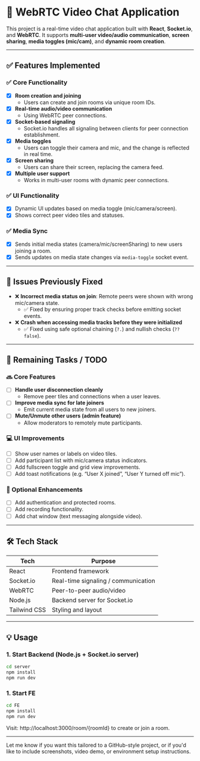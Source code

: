 # 🔗 WebRTC Video Chat Application

This project is a real-time video chat application built with **React**, **Socket.io**, and **WebRTC**. It supports **multi-user video/audio communication**, **screen sharing**, **media toggles (mic/cam)**, and **dynamic room creation**.

---

## ✅ Features Implemented

### ✅ Core Functionality
- [x] **Room creation and joining**
  - Users can create and join rooms via unique room IDs.
- [x] **Real-time audio/video communication**
  - Using WebRTC peer connections.
- [x] **Socket-based signaling**
  - Socket.io handles all signaling between clients for peer connection establishment.
- [x] **Media toggles**
  - Users can toggle their camera and mic, and the change is reflected in real time.
- [x] **Screen sharing**
  - Users can share their screen, replacing the camera feed.
- [x] **Multiple user support**
  - Works in multi-user rooms with dynamic peer connections.

### ✅ UI Functionality
- [x] Dynamic UI updates based on media toggle (mic/camera/screen).
- [x] Shows correct peer video tiles and statuses.

### ✅ Media Sync
- [x] Sends initial media states (camera/mic/screenSharing) to new users joining a room.
- [x] Sends updates on media state changes via `media-toggle` socket event.

---

## 🧩 Issues Previously Fixed

- ❌ **Incorrect media status on join**: Remote peers were shown with wrong mic/camera state.
  - ✅ Fixed by ensuring proper track checks before emitting socket events.
- ❌ **Crash when accessing media tracks before they were initialized**
  - ✅ Fixed using safe optional chaining (`?.`) and nullish checks (`?? false`).

---

## 🚧 Remaining Tasks / TODO

### 🔜 Core Features
- [ ] **Handle user disconnection cleanly**
  - Remove peer tiles and connections when a user leaves.
- [ ] **Improve media sync for late joiners**
  - Emit current media state from all users to new joiners.
- [ ] **Mute/Unmute other users (admin feature)**
  - Allow moderators to remotely mute participants.

### 💻 UI Improvements
- [ ] Show user names or labels on video tiles.
- [ ] Add participant list with mic/camera status indicators.
- [ ] Add fullscreen toggle and grid view improvements.
- [ ] Add toast notifications (e.g. “User X joined”, “User Y turned off mic”).

### 🔐 Optional Enhancements
- [ ] Add authentication and protected rooms.
- [ ] Add recording functionality.
- [ ] Add chat window (text messaging alongside video).

---

## 🛠️ Tech Stack

| Tech         | Purpose                             |
|--------------|-------------------------------------|
| React        | Frontend framework                  |
| Socket.io    | Real-time signaling / communication |
| WebRTC       | Peer-to-peer audio/video            |
| Node.js      | Backend server for Socket.io        |
| Tailwind CSS |Styling and layout                   |

---

## 💡 Usage

### 1. Start Backend (Node.js + Socket.io server)
```bash
cd server
npm install
npm run dev
```

### 1. Start FE
```bash
cd FE
npm install
npm run dev
```

Visit: http://localhost:3000/room/{roomId} to create or join a room.


---

Let me know if you want this tailored to a GitHub-style project, or if you'd like to include screenshots, video demo, or environment setup instructions.
